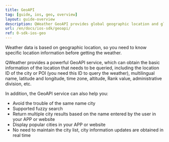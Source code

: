 ```yaml
---
title: GeoAPI
tag: [guide, ios, geo, overview]
layout: guide-overview
description: QWeather GeoAPI provides global geographic location and global city search services, supports coordinates reverse check, multi-language, fuzzy search and other functions.
url: /en/docs/ios-sdk/geoapi/
ref: 0-sdk-ios-geo
---
```


Weather data is based on geographic location, so you need to know specific location information before getting the weather. 

QWeather provides a powerful GeoAPI service, which can obtain the basic information of the location that needs to be queried, including the location ID of the city or POI (you need this ID to query the weather), multilingual name, latitude and longitude, time zone, altitude, Rank value, administrative division, etc.

In addition, the GeoAPI service can also help you:

- Avoid the trouble of the same name city
- Supported fuzzy search
- Return multiple city results based on the name entered by the user in your APP or website
- Display popular cities in your APP or website
- No need to maintain the city list, city information updates are obtained in real time